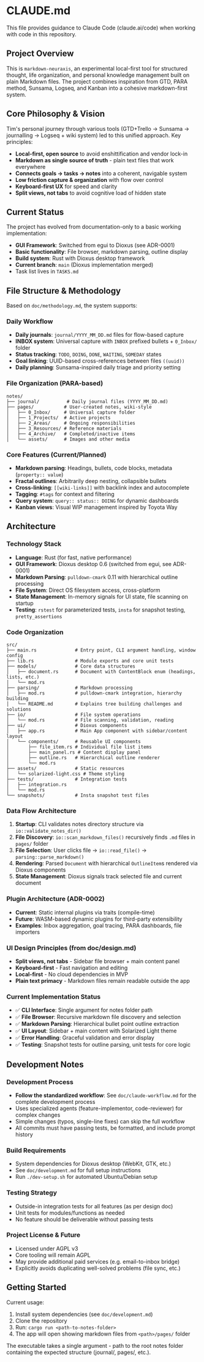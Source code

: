 # CLAUDE.md

This file provides guidance to Claude Code (claude.ai/code) when working with code in this repository.

## Project Overview

This is `markdown-neuraxis`, an experimental local-first tool for structured thought, life organization, and personal knowledge management built on plain Markdown files. The project combines inspiration from GTD, PARA method, Sunsama, Logseq, and Kanban into a cohesive markdown-first system.

## Core Philosophy & Vision

Tim's personal journey through various tools (GTD+Trello → Sunsama → journalling → Logseq + wiki system) led to this unified approach. Key principles:
- **Local-first, open source** to avoid enshittification and vendor lock-in
- **Markdown as single source of truth** - plain text files that work everywhere
- **Connects goals → tasks → notes** into a coherent, navigable system
- **Low friction capture & organization** with flow over control
- **Keyboard-first UX** for speed and clarity
- **Split views, not tabs** to avoid cognitive load of hidden state

## Current Status

The project has evolved from documentation-only to a basic working implementation:
- **GUI Framework**: Switched from egui to Dioxus (see ADR-0001)
- **Basic functionality**: File browser, markdown parsing, outline display
- **Build system**: Rust with Dioxus desktop framework
- **Current branch**: `main` (Dioxus implementation merged)
- Task list lives in `TASKS.md`

## File Structure & Methodology

Based on `doc/methodology.md`, the system supports:

### Daily Workflow
- **Daily journals**: `journal/YYYY_MM_DD.md` files for flow-based capture
- **INBOX system**: Universal capture with `INBOX` prefixed bullets + `0_Inbox/` folder
- **Status tracking**: `TODO`, `DOING`, `DONE`, `WAITING`, `SOMEDAY` states
- **Goal linking**: UUID-based cross-references between files `((uuid))`
- **Daily planning**: Sunsama-inspired daily triage and priority setting

### File Organization (PARA-based)
```
notes/
├── journal/          # Daily journal files (YYYY_MM_DD.md)
├── pages/           # User-created notes, wiki-style
│   ├── 0_Inbox/     # Universal capture folder
│   ├── 1_Projects/  # Active projects
│   ├── 2_Areas/     # Ongoing responsibilities
│   ├── 3_Resources/ # Reference materials
│   ├── 4_Archive/   # Completed/inactive items
│   └── assets/      # Images and other media
```

### Core Features (Current/Planned)
- **Markdown parsing**: Headings, bullets, code blocks, metadata (`property:: value`)
- **Fractal outlines**: Arbitrarily deep nesting, collapsible bullets
- **Cross-linking**: `[[wiki-links]]` with backlink index and autocomplete
- **Tagging**: `#tags` for context and filtering
- **Query system**: `query:: status:: DOING` for dynamic dashboards
- **Kanban views**: Visual WIP management inspired by Toyota Way

## Architecture

### Technology Stack
- **Language**: Rust (for fast, native performance)
- **GUI Framework**: Dioxus desktop 0.6 (switched from egui, see ADR-0001)
- **Markdown Parsing**: `pulldown-cmark` 0.11 with hierarchical outline processing
- **File System**: Direct OS filesystem access, cross-platform
- **State Management**: In-memory signals for UI state, file scanning on startup
- **Testing**: `rstest` for parameterized tests, `insta` for snapshot testing, `pretty_assertions`

### Code Organization
```
src/
├── main.rs              # Entry point, CLI argument handling, window config
├── lib.rs               # Module exports and core unit tests
├── models/              # Core data structures
│   ├── document.rs      # Document with ContentBlock enum (headings, lists, etc.)
│   └── mod.rs
├── parsing/             # Markdown processing
│   ├── mod.rs           # pulldown-cmark integration, hierarchy building
│   └── README.md        # Explains tree building challenges and solutions
├── io/                  # File system operations
│   └── mod.rs           # File scanning, validation, reading
├── ui/                  # Dioxus components
│   ├── app.rs           # Main App component with sidebar/content layout
│   └── components/      # Reusable UI components
│       ├── file_item.rs # Individual file list items
│       ├── main_panel.rs # Content display panel
│       ├── outline.rs   # Hierarchical outline renderer
│       └── mod.rs
├── assets/              # Static resources
│   └── solarized-light.css # Theme styling
├── tests/               # Integration tests
│   ├── integration.rs
│   └── mod.rs
└── snapshots/           # Insta snapshot test files
```

### Data Flow Architecture
1. **Startup**: CLI validates notes directory structure via `io::validate_notes_dir()`
2. **File Discovery**: `io::scan_markdown_files()` recursively finds `.md` files in `pages/` folder
3. **File Selection**: User clicks file → `io::read_file()` → `parsing::parse_markdown()` 
4. **Rendering**: Parsed `Document` with hierarchical `OutlineItem`s rendered via Dioxus components
5. **State Management**: Dioxus signals track selected file and current document

### Plugin Architecture (ADR-0002)
- **Current**: Static internal plugins via traits (compile-time)
- **Future**: WASM-based dynamic plugins for third-party extensibility
- **Examples**: Inbox aggregation, goal tracing, PARA dashboards, file importers

### UI Design Principles (from doc/design.md)
- **Split views, not tabs** - Sidebar file browser + main content panel
- **Keyboard-first** - Fast navigation and editing  
- **Local-first** - No cloud dependencies in MVP
- **Plain text primacy** - Markdown files remain readable outside the app

### Current Implementation Status
- ✅ **CLI Interface**: Single argument for notes folder path
- ✅ **File Browser**: Recursive markdown file discovery and selection
- ✅ **Markdown Parsing**: Hierarchical bullet point outline extraction
- ✅ **UI Layout**: Sidebar + main content with Solarized Light theme
- ✅ **Error Handling**: Graceful validation and error display
- ✅ **Testing**: Snapshot tests for outline parsing, unit tests for core logic

## Development Notes

### Development Process
- **Follow the standardized workflow**: See `doc/claude-workflow.md` for the complete development process
- Uses specialized agents (feature-implementor, code-reviewer) for complex changes
- Simple changes (typos, single-line fixes) can skip the full workflow
- All commits must have passing tests, be formatted, and include prompt history

### Build Requirements
- System dependencies for Dioxus desktop (WebKit, GTK, etc.)
- See `doc/development.md` for full setup instructions
- Run `./dev-setup.sh` for automated Ubuntu/Debian setup

### Testing Strategy
- Outside-in integration tests for all features (as per design doc)
- Unit tests for modules/functions as needed
- No feature should be deliverable without passing tests

### Project License & Future
- Licensed under AGPL v3
- Core tooling will remain AGPL
- May provide additional paid services (e.g. email-to-inbox bridge)
- Explicitly avoids duplicating well-solved problems (file sync, etc.)

## Getting Started

Current usage:
1. Install system dependencies (see `doc/development.md`)
2. Clone the repository 
3. Run: `cargo run <path-to-notes-folder>`
4. The app will open showing markdown files from `<path>/pages/` folder

The executable takes a single argument - path to the root notes folder containing the expected structure (journal/, pages/, etc.).
